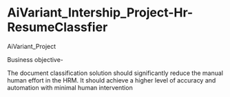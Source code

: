 # AiVariant_Intership_Project-Hr-ResumeClassfier
AiVariant_Project

Business objective- 

The document classification solution should significantly reduce the manual human effort in the HRM. It should achieve a higher level of accuracy and automation with minimal human intervention
